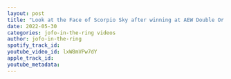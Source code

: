 ```yaml
---
layout: post
title: "Look at the Face of Scorpio Sky after winning at AEW Double Or Nothing #shorts"
date: 2022-05-30
categories: jofo-in-the-ring videos
author: jofo-in-the-ring
spotify_track_id: 
youtube_video_id: lxW8mVPw7dY
apple_track_id: 
youtube_metadata: 
---
```

